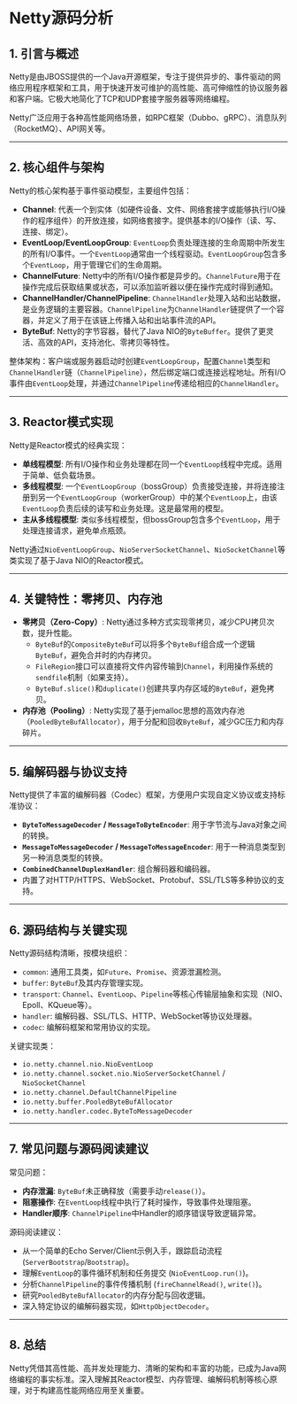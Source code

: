 # Netty源码分析

## 1. 引言与概述

Netty是由JBOSS提供的一个Java开源框架，专注于提供异步的、事件驱动的网络应用程序框架和工具，用于快速开发可维护的高性能、高可伸缩性的协议服务器和客户端。它极大地简化了TCP和UDP套接字服务器等网络编程。

Netty广泛应用于各种高性能网络场景，如RPC框架（Dubbo、gRPC）、消息队列（RocketMQ）、API网关等。

---

## 2. 核心组件与架构

Netty的核心架构基于事件驱动模型，主要组件包括：
- **Channel**: 代表一个到实体（如硬件设备、文件、网络套接字或能够执行I/O操作的程序组件）的开放连接，如网络套接字。提供基本的I/O操作（读、写、连接、绑定）。
- **EventLoop/EventLoopGroup**: `EventLoop`负责处理连接的生命周期中所发生的所有I/O事件。一个`EventLoop`通常由一个线程驱动。`EventLoopGroup`包含多个`EventLoop`，用于管理它们的生命周期。
- **ChannelFuture**: Netty中的所有I/O操作都是异步的。`ChannelFuture`用于在操作完成后获取结果或状态，可以添加监听器以便在操作完成时得到通知。
- **ChannelHandler/ChannelPipeline**: `ChannelHandler`处理入站和出站数据，是业务逻辑的主要容器。`ChannelPipeline`为`ChannelHandler`链提供了一个容器，并定义了用于在该链上传播入站和出站事件流的API。
- **ByteBuf**: Netty的字节容器，替代了Java NIO的`ByteBuffer`。提供了更灵活、高效的API，支持池化、零拷贝等特性。

整体架构：客户端或服务器启动时创建`EventLoopGroup`，配置`Channel`类型和`ChannelHandler`链（`ChannelPipeline`），然后绑定端口或连接远程地址。所有I/O事件由`EventLoop`处理，并通过`ChannelPipeline`传递给相应的`ChannelHandler`。

---

## 3. Reactor模式实现

Netty是Reactor模式的经典实现：
- **单线程模型**: 所有I/O操作和业务处理都在同一个`EventLoop`线程中完成。适用于简单、低负载场景。
- **多线程模型**: 一个`EventLoopGroup`（bossGroup）负责接受连接，并将连接注册到另一个`EventLoopGroup`（workerGroup）中的某个`EventLoop`上，由该`EventLoop`负责后续的读写和业务处理。这是最常用的模型。
- **主从多线程模型**: 类似多线程模型，但bossGroup包含多个`EventLoop`，用于处理连接请求，避免单点瓶颈。

Netty通过`NioEventLoopGroup`、`NioServerSocketChannel`、`NioSocketChannel`等类实现了基于Java NIO的Reactor模式。

---

## 4. 关键特性：零拷贝、内存池

- **零拷贝（Zero-Copy）**: Netty通过多种方式实现零拷贝，减少CPU拷贝次数，提升性能。
    - `ByteBuf`的`CompositeByteBuf`可以将多个`ByteBuf`组合成一个逻辑`ByteBuf`，避免合并时的内存拷贝。
    - `FileRegion`接口可以直接将文件内容传输到`Channel`，利用操作系统的`sendfile`机制（如果支持）。
    - `ByteBuf.slice()`和`duplicate()`创建共享内存区域的`ByteBuf`，避免拷贝。
- **内存池（Pooling）**: Netty实现了基于jemalloc思想的高效内存池（`PooledByteBufAllocator`），用于分配和回收`ByteBuf`，减少GC压力和内存碎片。

---

## 5. 编解码器与协议支持

Netty提供了丰富的编解码器（Codec）框架，方便用户实现自定义协议或支持标准协议：
- **`ByteToMessageDecoder` / `MessageToByteEncoder`**: 用于字节流与Java对象之间的转换。
- **`MessageToMessageDecoder` / `MessageToMessageEncoder`**: 用于一种消息类型到另一种消息类型的转换。
- **`CombinedChannelDuplexHandler`**: 组合解码器和编码器。
- 内置了对HTTP/HTTPS、WebSocket、Protobuf、SSL/TLS等多种协议的支持。

---

## 6. 源码结构与关键实现

Netty源码结构清晰，按模块组织：
- `common`: 通用工具类，如`Future`、`Promise`、资源泄漏检测。
- `buffer`: `ByteBuf`及其内存管理实现。
- `transport`: `Channel`、`EventLoop`、`Pipeline`等核心传输层抽象和实现（NIO、Epoll、KQueue等）。
- `handler`: 编解码器、SSL/TLS、HTTP、WebSocket等协议处理器。
- `codec`: 编解码框架和常用协议的实现。

关键实现类：
- `io.netty.channel.nio.NioEventLoop`
- `io.netty.channel.socket.nio.NioServerSocketChannel` / `NioSocketChannel`
- `io.netty.channel.DefaultChannelPipeline`
- `io.netty.buffer.PooledByteBufAllocator`
- `io.netty.handler.codec.ByteToMessageDecoder`

---

## 7. 常见问题与源码阅读建议

常见问题：
- **内存泄漏**: `ByteBuf`未正确释放（需要手动`release()`）。
- **阻塞操作**: 在`EventLoop`线程中执行了耗时操作，导致事件处理阻塞。
- **Handler顺序**: `ChannelPipeline`中Handler的顺序错误导致逻辑异常。

源码阅读建议：
- 从一个简单的Echo Server/Client示例入手，跟踪启动流程 (`ServerBootstrap`/`Bootstrap`)。
- 理解`EventLoop`的事件循环机制和任务提交 (`NioEventLoop.run()`)。
- 分析`ChannelPipeline`的事件传播机制 (`fireChannelRead()`, `write()`)。
- 研究`PooledByteBufAllocator`的内存分配与回收逻辑。
- 深入特定协议的编解码器实现，如`HttpObjectDecoder`。

---

## 8. 总结

Netty凭借其高性能、高并发处理能力、清晰的架构和丰富的功能，已成为Java网络编程的事实标准。深入理解其Reactor模型、内存管理、编解码机制等核心原理，对于构建高性能网络应用至关重要。
